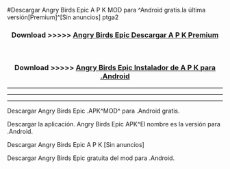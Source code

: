 #Descargar Angry Birds Epic  A P K MOD para ^Android gratis.la última versión[Premium]^[Sin anuncios] ptga2



<div align="center">
<h3>Download >>>>> <a href="https://es-web.web.app/?es= Angry Birds Epic ">Angry Birds Epic  Descargar A P K Premium</a></h3><br>

<h3>Download >>>>> <a href="https://es-web.web.app/?es= Angry Birds Epic ">Angry Birds Epic  Instalador de A P K para .Android</a></h3>
</div>


----------------------------------------------------------

----------------------------------------------------------

----------------------------------------------------------

Descargar Angry Birds Epic  .APK^MOD^ para .Android gratis.

Descargar la aplicación. Angry Birds Epic  APK^El nombre es la versión para .Android.

Descargar Angry Birds Epic  A P K [Sin anuncios]

Descargar Angry Birds Epic  gratuita del mod para .Android.